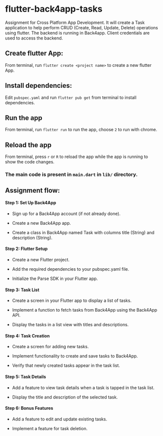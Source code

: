 # flutter-back4app-tasks
Assignment for Cross Platform App Development. It will create a Task application to help perform CRUD (Create, Read, Update, Delete) operations using flutter. The backend is running in Back4app. Client credentials are used to access the backend.

## Create flutter App:
From terminal, run `flutter create <project name>` to create a new flutter App.

## Install dependencies:
Edit `pubspec.yaml` and run `flutter pub get` from terminal to install dependencies.

## Run the app
From terminal, run `flutter run` to run the app, choose `2` to run with chrome.

## Reload the app
From terminal, press `r` or `R` to reload the app while the app is running to show the code changes.

### The main code is present in `main.dart` in `lib/` directory.

## Assignment flow:

#### Step 1: Set Up Back4App

-  Sign up for a Back4App account (if not already done).
  
-  Create a new Back4App app.
  
-  Create a class in Back4App named Task with columns title (String) and description (String).

#### Step 2: Flutter Setup

-  Create a new Flutter project.
  
-  Add the required dependencies to your pubspec.yaml file.
  
-  Initialize the Parse SDK in your Flutter app.

#### Step 3: Task List

-  Create a screen in your Flutter app to display a list of tasks.
  
-  Implement a function to fetch tasks from Back4App using the Back4App API.
  
-  Display the tasks in a list view with titles and descriptions.

#### Step 4: Task Creation

-  Create a screen for adding new tasks.
  
-  Implement functionality to create and save tasks to Back4App.
  
-  Verify that newly created tasks appear in the task list.

#### Step 5: Task Details

-  Add a feature to view task details when a task is tapped in the task list.

-  Display the title and description of the selected task.

#### Step 6: Bonus Features

-  Add a feature to edit and update existing tasks.

-  Implement a feature for task deletion.
